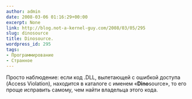 ```yaml
---
author: admin
date: 2008-03-06 01:16:29+00:00
excerpt: None
link: http://blog.not-a-kernel-guy.com/2008/03/05/295
slug: dinosource
title: Dinosource.
wordpress_id: 295
tags:
- Программирование
- Странное
---
```


Просто наблюдение: если код .DLL, вылетающей с ошибкой доступа (Access Violation), находится в каталоге с именем «**Dino**source», то его проще исправить самому, чем найти владельца этого кода.
